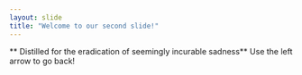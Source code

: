 ```yaml
---
layout: slide
title: "Welcome to our second slide!"
---
```

** Distilled for the eradication of seemingly incurable sadness**
Use the left arrow to go back!
